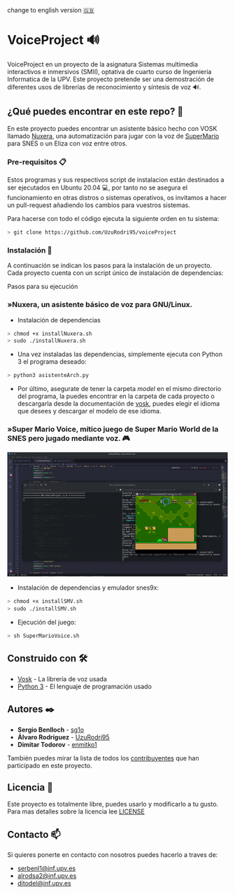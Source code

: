 change to english version [🇬🇧](https://github.com/UzuRodri95/voiceProject/blob/main/README_en.md)
# VoiceProject 🔊

VoiceProject en un proyecto de la asignatura Sistemas multimedia interactivos e inmersivos (SMII), optativa de cuarto curso de Ingenieria Informatica de la UPV. Este proyecto pretende ser una demostración de diferentes usos de librerías de reconocimiento y síntesis de voz 🔊.

## ¿Qué puedes encontrar en este repo? 🚀

En este proyecto puedes encontrar un asistente básico hecho con VOSK llamado [Nuxera](https://github.com/UzuRodri95/voiceProject/tree/main/nuxera), una automatización para jugar con la voz de [SuperMario](https://github.com/UzuRodri95/voiceProject/tree/main/SuperMarioVoice) para SNES o un Eliza con voz entre otros.

### Pre-requisitos 📋

Estos programas y sus respectivos script de instalacion están destinados a ser ejecutados en Ubuntu 20.04 💻, por tanto no se asegura el funcionamiento en otras distros o sistemas operativos, os invitamos a hacer un pull-request añadiendo los cambios para vuestros sistemas.

Para hacerse con todo el código ejecuta la siguiente orden en tu sistema:

```Bash
> git clone https://github.com/UzuRodri95/voiceProject
```

### Instalación 🔧

A continuación se indican los pasos para la instalación de un proyecto. Cada proyecto cuenta con un script único de instalación de dependencias:

Pasos para su ejecución

### »Nuxera, un asistente básico de voz para GNU/Linux.

* Instalación de dependencias

```Bash
> chmod +x installNuxera.sh
> sudo ./installNuxera.sh
```

* Una vez instaladas las dependencias, simplemente ejecuta con Python 3 el programa deseado:

```Bash 
> python3 asistenteArch.py
```
* Por último, asegurate de tener la carpeta *model* en el mismo directorio del programa, la puedes encontrar en la carpeta de cada proyecto o descargarla desde la documentación de [vosk](https://alphacephei.com/vosk/models), puedes elegir el idioma que desees y descargar el modelo de ese idioma.

### »Super Mario Voice, mítico juego de Super Mario World de la SNES pero jugado mediante voz. 🎮
<img src="https://github.com/UzuRodri95/voiceProject/blob/main/images/mario.gif" alt="drawing"/>
                         
* Instalación de dependencias y emulador snes9x:

```Bash
> chmod +x installSMV.sh
> sudo ./installSMV.sh
```

* Ejecución del juego:

```Bash 
> sh SuperMarioVoice.sh
```

## Construido con 🛠️

* [Vosk](https://alphacephei.com/vosk/) - La librería de voz usada
* [Python 3](https://docs.python.org/3/) - El lenguaje de programación usado



## Autores ✒️


* **Sergio Benlloch**  - [sg1o](https://github.com/sg1o)
* **Álvaro Rodríguez**  - [UzuRodri95](https://github.com/UzuRodri95)
* **Dimitar Todorov**  - [enmitko1](https://github.com/enmitko1)

También puedes mirar la lista de todos los [contribuyentes](https://github.com/UzuRodri95/voiceProject/contributors) que han participado en este proyecto. 

## Licencia 📄

Este proyecto es totalmente libre, puedes usarlo y modificarlo a tu gusto. Para mas detalles sobre la licencia lee [LICENSE](https://github.com/UzuRodri95/voiceProject/blob/main/LICENSE)

## Contacto 📫

Si quieres ponerte en contacto con nosotros puedes hacerlo a traves de:
* serbenl1@inf.upv.es
* alrodsa2@inf.upv.es
* ditodel@inf.upv.es
